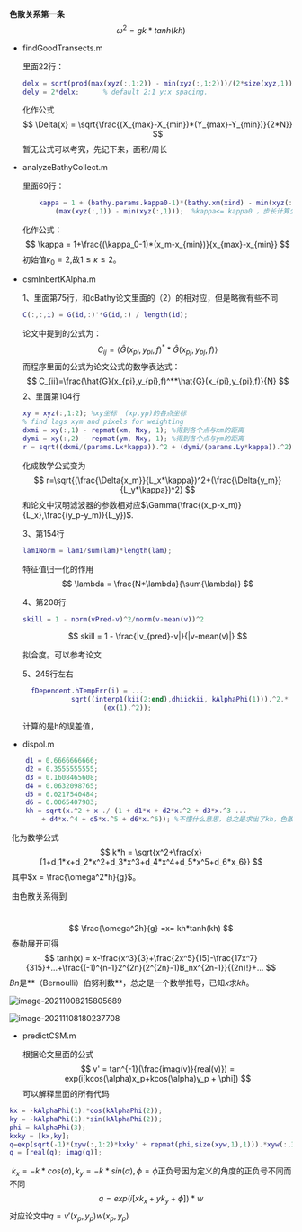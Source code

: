 **色散关系第一条**
$$
\omega^2 = gk*tanh(kh)
$$


- findGoodTransects.m

  里面22行：

  ```matlab
  delx = sqrt(prod(max(xyz(:,1:2)) - min(xyz(:,1:2)))/(2*size(xyz,1))); 
  dely = 2*delx;      % default 2:1 y:x spacing.
  ```

  化作公式
  $$
  \Delta{x} = \sqrt{\frac{(X_{max}-X_{min})*(Y_{max}-Y_{min})}{2*N}}
  $$
  暂无公式可以考究，先记下来，面积/周长

- analyzeBathyCollect.m

  里面69行：

  ```matlab
      kappa = 1 + (bathy.params.kappa0-1)*(bathy.xm(xind) - min(xyz(:,1)))/ ...
          (max(xyz(:,1)) - min(xyz(:,1)));  %kappa<= kappa0 ，步长计算公式
  ```

  化作公式：
  $$
  \kappa = 1+\frac{(\kappa_0-1)*(x_m-x_{min})}{x_{max}-x_{min}}
  $$
  初始值$\kappa_0 = 2$,故$1\le\kappa\le2$。

- csmInbertKAlpha.m

  1、里面第75行，和cBathy论文里面的（2）的相对应，但是略微有些不同

  ```matlab
  C(:,:,i) = G(id,:)'*G(id,:) / length(id); 
  ```

  论文中提到的公式为：
  $$
  C_{ij}=\langle\hat{G}(x_{pi},y_{pi},f)^**\hat{G}(x_{pj},y_{pj},f)\rangle
  $$
  而程序里面的公式为论文公式的数学表达式：
  $$
  C_{ii}=\frac{\hat{G}(x_{pi},y_{pi},f)^**\hat{G}(x_{pi},y_{pi},f)}{N}
  $$
  2、里面第104行

  ```matlab
  xy = xyz(:,1:2); %xy坐标  (xp,yp)的各点坐标
  % find lags xym and pixels for weighting
  dxmi = xy(:,1) - repmat(xm, Nxy, 1); %得到各个点与xm的距离
  dymi = xy(:,2) - repmat(ym, Nxy, 1); %得到各个点与ym的距离
  r = sqrt((dxmi/(params.Lx*kappa)).^2 + (dymi/(params.Ly*kappa)).^2);  %详细查看论文的那个函数
  ```

  化成数学公式变为
  $$
  r=\sqrt{(\frac{\Delta{x_m}}{L_x*\kappa})^2+(\frac{\Delta{y_m}}{L_y*\kappa})^2}
  $$
  和论文中汉明滤波器的参数相对应$\Gamma(\frac{(x_p-x_m)}{L_x},\frac{(y_p-y_m)}{L_y})$.

  3、第154行

  ```matlab
  lam1Norm = lam1/sum(lam)*length(lam); 
  ```

  特征值归一化的作用
  $$
  \lambda = \frac{N*\lambda}{\sum{\lambda}}
  $$

  4、第208行

  ```matlab
  skill = 1 - norm(vPred-v)^2/norm(v-mean(v))^2
  ```

  $$
  skill = 1 - \frac{|v_{pred}-v|}{|v-mean(v)|}
  $$

  拟合度。可以参考论文

  5、245行左右

  ```matlab
    fDependent.hTempErr(i) = ...
              sqrt((interp1(kii(2:end),dhiidkii, kAlphaPhi(1))).^2.* ...
                      (ex(1).^2));
  ```

  计算的是h的误差值，




- dispol.m

```matlab
    d1 = 0.6666666666;
    d2 = 0.3555555555;
    d3 = 0.1608465608;
    d4 = 0.0632098765;
    d5 = 0.0217540484;
    d6 = 0.0065407983;
    kh = sqrt(x.^2 + x ./ (1 + d1*x + d2*x.^2 + d3*x.^3 ...
        + d4*x.^4 + d5*x.^5 + d6*x.^6)); %不懂什么意思，总之是求出了kh，色散关系方程（泰勒展开）
```

​	化为数学公式
$$
k*h = \sqrt{x^2+\frac{x}{1+d_1*x+d_2*x^2+d_3*x^3+d_4*x^4+d_5*x^5+d_6*x_6}}
$$
​	其中$x = \frac{\omega^2*h}{g}$。

​	由色散关系得到

​	
$$
\frac{\omega^2h}{g} =x= kh*tanh(kh)
$$
​	泰勒展开可得
$$
tanh(x) = x-\frac{x^3}{3}+\frac{2x^5}{15}-\frac{17x^7}{315}+...+\frac{(-1)^{n-1}2^{2n}(2^{2n}-1)B_nx^{2n-1}}{(2n)!}+...
$$
*Bn*是**（Bernoulli）伯努利数**，总之是一个数学推导，已知$x$求$kh$。

![image-20211008215805689](C:\Users\49425\AppData\Roaming\Typora\typora-user-images\image-20211008215805689.png)

![image-20211108180237708](C:\Users\49425\AppData\Roaming\Typora\typora-user-images\image-20211108180237708.png)

- predictCSM.m

  根据论文里面的公式
  $$
  	v' = tan^{-1}(\frac{imag(v)}{real(v)}) = exp(i[kcos(\alpha)x_p+kcos(\alpha)y_p + \phi])
  $$
  可以解释里面的所有代码

```matlab
kx = -kAlphaPhi(1).*cos(kAlphaPhi(2));
ky = -kAlphaPhi(1).*sin(kAlphaPhi(2));
phi = kAlphaPhi(3);
kxky = [kx,ky];
q=exp(sqrt(-1)*(xyw(:,1:2)*kxky' + repmat(phi,size(xyw,1),1))).*xyw(:,3); % 得到(3)*weighting function的方程
q = [real(q); imag(q)];
```

​	$k_x = -k*cos(\alpha),k_y =-k*sin(\alpha),\phi = \phi$正负号因为定义的角度的正负号不同而不同
$$
q = exp(i[xk_x+yk_y+\phi])*w
$$
   对应论文中$q=v'(x_p,y_p)w(x_p,y_p)$